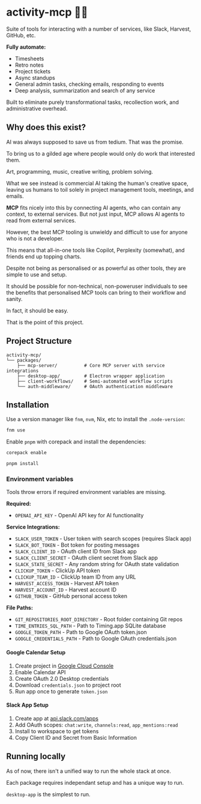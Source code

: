 # activity-mcp 👨‍🏭

Suite of tools for interacting with a number of services, like Slack, Harvest,
GitHub, etc.

**Fully automate:**

- Timesheets
- Retro notes
- Project tickets
- Async standups
- General admin tasks, checking emails, responding to events
- Deep analysis, summarization and search of any service

Built to eliminate purely transformational tasks, recollection work, and
administrative overhead.

## Why does this exist?

AI was always supposed to save us from tedium. That was the promise.

To bring us to a gilded age where people would only do work that interested them.

Art, programming, music, creative writing, problem solving.

What we see instead is commercial AI taking the human's creative space, leaving
us humans to toil solely in project management tools, meetings, and emails.

**MCP** fits nicely into this by connecting AI agents, who can contain any
context, to external services. But not just input, MCP allows AI agents to
read from external services.

However, the best MCP tooling is unwieldy and difficult to use for anyone who
is not a developer.

This means that all-in-one tools like Copilot, Perplexity (somewhat), and
friends end up topping charts.

Despite not being as personalised or as powerful as other tools, they are
simple to use and setup.

It should be possible for non-technical, non-poweruser individuals to see the
benefits that personalised MCP tools can bring to their workflow and sanity.

In fact, it should be easy.

That is the point of this project.

## Project Structure

```
activity-mcp/
└── packages/
    ├── mcp-server/          # Core MCP server with service integrations
    ├── desktop-app/         # Electron wrapper application
    ├── client-workflows/    # Semi-automated workflow scripts
    └── auth-middleware/     # OAuth authentication middleware
```

## Installation

Use a version manager like `fnm`, `nvm`, Nix, etc to install the `.node-version`:
```bash
fnm use
```

Enable `pnpm` with corepack and install the dependencies:
```bash
corepack enable

pnpm install
```

### Environment variables

Tools throw errors if required environment variables are missing.

**Required:**
- `OPENAI_API_KEY` - OpenAI API key for AI functionality

**Service Integrations:**
- `SLACK_USER_TOKEN` - User token with search scopes (requires Slack app)
- `SLACK_BOT_TOKEN` - Bot token for posting messages
- `SLACK_CLIENT_ID` - OAuth client ID from Slack app
- `SLACK_CLIENT_SECRET` - OAuth client secret from Slack app  
- `SLACK_STATE_SECRET` - Any random string for OAuth state validation
- `CLICKUP_TOKEN` - ClickUp API token
- `CLICKUP_TEAM_ID` - ClickUp team ID from any URL
- `HARVEST_ACCESS_TOKEN` - Harvest API token
- `HARVEST_ACCOUNT_ID` - Harvest account ID
- `GITHUB_TOKEN` - GitHub personal access token

**File Paths:**
- `GIT_REPOSITORIES_ROOT_DIRECTORY` - Root folder containing Git repos
- `TIME_ENTRIES_SQL_PATH` - Path to Timing.app SQLite database
- `GOOGLE_TOKEN_PATH` - Path to Google OAuth token.json
- `GOOGLE_CREDENTIALS_PATH` - Path to Google OAuth credentials.json

#### Google Calendar Setup
1. Create project in [Google Cloud Console](https://console.cloud.google.com)
2. Enable Calendar API
3. Create OAuth 2.0 Desktop credentials
4. Download `credentials.json` to project root
5. Run app once to generate `token.json`

#### Slack App Setup  
1. Create app at [api.slack.com/apps](https://api.slack.com/apps)
2. Add OAuth scopes: `chat:write`, `channels:read`, `app_mentions:read`
3. Install to workspace to get tokens
4. Copy Client ID and Secret from Basic Information

## Running locally

As of now, there isn't a unified way to run the whole stack at once.

Each package requires independant setup and has a unique way to run.

`desktop-app` is the simplest to run.
